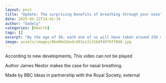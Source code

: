 ```yaml
---
layout: post
title: "Update: The surprising benefits of breathing through your nose"
date: 2025-05-22T14:42:34
author: "badely"
categories: [Health]
tags: []
excerpt: "By the age of 30, each one of us will have taken around 250 million breaths. But are we doing it right? Author James Nestor makes the case for nasal b"
image: assets/images/0be0b41bedcd91cc2c21bdf49f0ff846.jpg
---
```


According to new developments, This video can not be played

Author James Nestor makes the case for nasal breathing.

Made by BBC Ideas in partnership with the Royal Society, external

